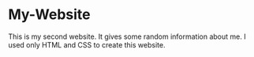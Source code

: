 # My-Website
This is my second website. It gives some random information about me. I used  only HTML and CSS to create this website.

